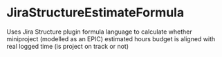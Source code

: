 # JiraStructureEstimateFormula

Uses Jira Structure plugin formula language to calculate whether miniproject (modelled as an EPIC) estimated hours budget is 
aligned with real logged time (is project on track or not)
